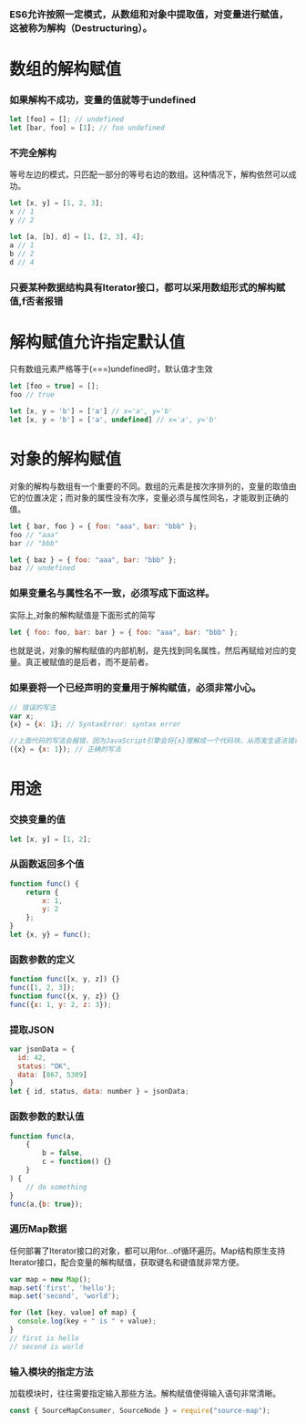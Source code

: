 ### ES6允许按照一定模式，从数组和对象中提取值，对变量进行赋值，这被称为解构（Destructuring）。
# 数组的解构赋值
### 如果解构不成功，变量的值就等于undefined
```javascript
let [foo] = []; // undefined
let [bar, foo] = [1]; // foo undefined
```

### 不完全解构
等号左边的模式，只匹配一部分的等号右边的数组。这种情况下，解构依然可以成功。
```javascript
let [x, y] = [1, 2, 3];
x // 1
y // 2

let [a, [b], d] = [1, [2, 3], 4];
a // 1
b // 2
d // 4
```

### 只要某种数据结构具有Iterator接口，都可以采用数组形式的解构赋值,f否者报错

# 解构赋值允许指定默认值
只有数组元素严格等于(===)undefined时，默认值才生效
```javascript
let [foo = true] = [];
foo // true

let [x, y = 'b'] = ['a'] // x='a', y='b'
let [x, y = 'b'] = ['a', undefined] // x='a', y='b'
```

# 对象的解构赋值
对象的解构与数组有一个重要的不同。数组的元素是按次序排列的，变量的取值由它的位置决定；而对象的属性没有次序，变量必须与属性同名，才能取到正确的值。
```javascript
let { bar, foo } = { foo: "aaa", bar: "bbb" };
foo // "aaa"
bar // "bbb"

let { baz } = { foo: "aaa", bar: "bbb" };
baz // undefined
```

### 如果变量名与属性名不一致，必须写成下面这样。
实际上,对象的解构赋值是下面形式的简写
```javascript
let { foo: foo, bar: bar } = { foo: "aaa", bar: "bbb" };
```
也就是说，对象的解构赋值的内部机制，是先找到同名属性，然后再赋给对应的变量。真正被赋值的是后者，而不是前者。

### 如果要将一个已经声明的变量用于解构赋值，必须非常小心。

```javascript
// 错误的写法
var x;
{x} = {x: 1}; // SyntaxError: syntax error

//上面代码的写法会报错，因为JavaScript引擎会将{x}理解成一个代码块，从而发生语法错误。只有不将大括号写在行首，避免JavaScript将其解释为代码块，才能解决这个问题
({x} = {x: 1}); // 正确的写法
```

# 用途
### 交换变量的值
```javascript
let [x, y] = [1, 2];
```

### 从函数返回多个值
```javascript
function func() {
    return {
        x: 1,
        y: 2
    };
}
let {x, y} = func();
```

### 函数参数的定义
```javascript
function func([x, y, z]) {}
func([1, 2, 3]);
function func({x, y, z}) {}
func({x: 1, y: 2, z: 3});
```

### 提取JSON
```javascript
var jsonData = {
  id: 42,
  status: "OK",
  data: [867, 5309]
}
let { id, status, data: number } = jsonData;
```

### 函数参数的默认值
```javascript
function func(a,
    {
        b = false, 
        c = function() {}
    }
) {
    // do something
}
func(a,{b: true});
```

### 遍历Map数据
任何部署了Iterator接口的对象，都可以用for...of循环遍历。Map结构原生支持Iterator接口，配合变量的解构赋值，获取键名和键值就非常方便。
```javascript
var map = new Map();
map.set('first', 'hello');
map.set('second', 'world');

for (let [key, value] of map) {
  console.log(key + " is " + value);
}
// first is hello
// second is world
```

### 输入模块的指定方法
加载模块时，往往需要指定输入那些方法。解构赋值使得输入语句非常清晰。
```javascript
const { SourceMapConsumer, SourceNode } = require("source-map");
```